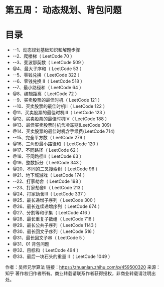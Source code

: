 # 第五周： 动态规划、背包问题


# 目录
* --1、动态规划基础知识和解题步骤
* --2、爬楼梯（ LeetCode 70 ）
* --3、斐波那契数（ LeetCode 509 ）
* @4、最大子序和（ LeetCode 53 ）
* --5、零钱兑换（ LeetCode 322 ）
* --6、零钱兑换 II（ LeetCode 518 ）
* --7、最小路径和（ LeetCode 64 ）
* @8、编辑距离（ LeetCode 72 ）
* --9、买卖股票的最佳时机（ LeetCode 121 ）
* --10、买卖股票的最佳时机II（ LeetCode 122 ）
* @11、买卖股票的最佳时机III（ LeetCode 123 ）
* @12、买卖股票的最佳时机IV（ LeetCode 188 ）
* @13、最佳买卖股票时机含冷冻期(LeetCode 309)
* @14、买卖股票的最佳时机含手续费(LeetCode 714)
* --15、完全平方数（ LeetCode 279 ）
* @16、三角形最小路径和（ LeetCode 120 ）
* @17、不同路径（ LeetCode 62 ）
* @18、不同路径II（ LeetCode 63 ）
* @19、整数拆分（ LeetCode 343 ）
* @20、不同的二叉搜索树（ LeetCode 96 ）
* @21、地下城游戏（ LeetCode 174 ）
* --22、打家劫舍（ LeetCode 198 ）
* --23、打家劫舍II（ LeetCode 213 ）
* @24、打家劫舍III（ LeetCode 337 ）
* @25、最长递增子序列（ LeetCode 300 ）
* @26、最长连续递增序列（ LeetCode 674 ）
* @27、分割等和子集（ LeetCode 416 ）
* @28、最长重复子数组（ LeetCode 718 ）
* @29、最长公共子序列（ LeetCode 1143 ）
* @30、最长回文子序列（ LeetCode 516 ）
* @31、最长回文子串（ LeetCode 5 ）
* @31、01 背包问题
* @32、目标和（ LeetCode 494 ）
* @33、最后一块石头的重量 II（ LeetCode 1049 ）

作者：吴师兄学算法 链接：https://zhuanlan.zhihu.com/p/459500320 来源：知乎 著作权归作者所有。商业转载请联系作者获得授权，非商业转载请注明出处。